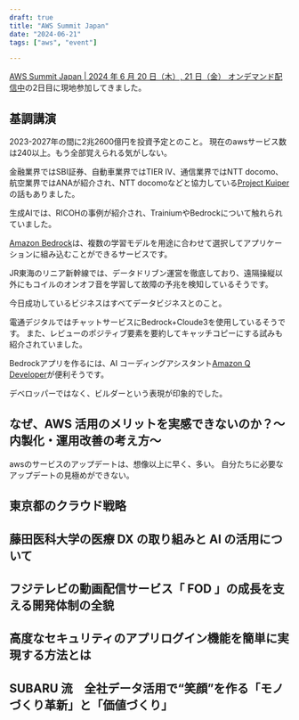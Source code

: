 ```yaml
---
draft: true
title: "AWS Summit Japan"
date: "2024-06-21"
tags: ["aws", "event"]

---
```


[AWS Summit Japan | 2024 年 6 月 20 日（木）, 21 日（金） オンデマンド配信中](https://aws.amazon.com/jp/summits/japan/)の2日目に現地参加してきました。

## 基調講演

2023-2027年の間に2兆2600億円を投資予定とのこと。
現在のawsサービス数は240以上。もう全部覚えられる気がしない。

金融業界ではSBI証券、自動車業界ではTIER IV、通信業界ではNTT docomo、航空業界ではANAが紹介され、NTT docomoなどと協力している[Project Kuiper](https://amazon-press.jp/Devices/Project-Kuiper/Press-Release/amazon/jp/Devices/2023/Project-Kuiper/)の話もありました。

生成AIでは、RICOHの事例が紹介され、TrainiumやBedrockについて触れられていました。

[Amazon Bedrock](https://aws.amazon.com/jp/bedrock/)は、複数の学習モデルを用途に合わせて選択してアプリケーションに組み込むことができるサービスです。

JR東海のリニア新幹線では、データドリブン運営を徹底しており、遠隔操縦以外にもコイルのオンオフ音を学習して故障の予兆を検知しているそうです。

今日成功しているビジネスはすべてデータビジネスとのこと。

電通デジタルではチャットサービスにBedrock+Cloude3を使用しているそうです。
また、レビューのポジティブ要素を要約してキャッチコピーにする試みも紹介されていました。

Bedrockアプリを作るには、AI コーディングアシスタント[Amazon Q Developer](https://aws.amazon.com/jp/q/developer/)が便利そうです。

デベロッパーではなく、ビルダーという表現が印象的でした。

## なぜ、AWS 活用のメリットを実感できないのか？〜内製化・運用改善の考え方〜

awsのサービスのアップデートは、想像以上に早く、多い。
自分たちに必要なアップデートの見極めができない。



## 東京都のクラウド戦略

## 藤田医科大学の医療 DX の取り組みと AI の活用について

## フジテレビの動画配信サービス「 FOD 」の成長を支える開発体制の全貌

## 高度なセキュリティのアプリログイン機能を簡単に実現する方法とは

## SUBARU 流　全社データ活用で“笑顔”を作る「モノづくり革新」と「価値づくり」

